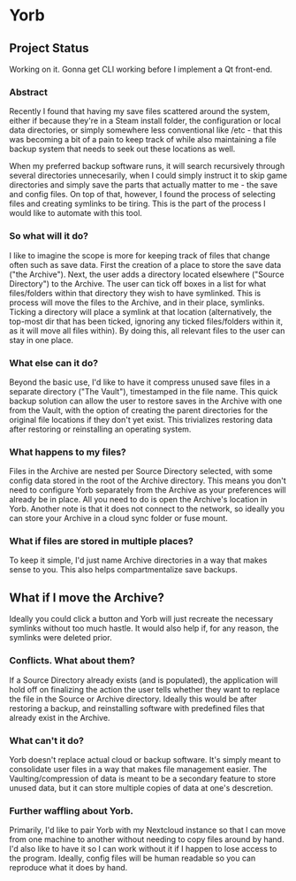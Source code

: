 # Yorb
## Project Status
Working on it. Gonna get CLI working before I implement a Qt front-end.

### Abstract
Recently I found that having my save files scattered around the system, either if because they're in a Steam install folder, the configuration or local data directories, or simply somewhere less conventional like /etc - that this was becoming a bit of a pain to keep track of while also maintaining a file backup system that needs to seek out these locations as well.

When my preferred backup software runs, it will search recursively through several directories unnecesarily, when I could simply instruct it to skip game directories and simply save the parts that actually matter to me - the save and config files. On top of that, however, I found the process of selecting files and creating symlinks to be tiring. This is the part of the process I would like to automate with this tool.

### So what will it do?
I like to imagine the scope is more for keeping track of files that change often such as save data.
First the creation of a place to store the save data ("the Archive"). Next, the user adds a directory located elsewhere ("Source Directory") to the Archive. The user can tick off boxes in a list for what files/folders within that directory they wish to have symlinked. This is process will move the files to the Archive, and in their place, symlinks. Ticking a directory will place a symlink at that location (alternatively, the top-most dir that has been ticked, ignoring any ticked files/folders within it, as it will move all files within).
By doing this, all relevant files to the user can stay in one place.

### What else can it do?
Beyond the basic use, I'd like to have it compress unused save files in a separate directory ("The Vault"), timestamped in the file name. This quick backup solution can allow the user to restore saves in the Archive with one from the Vault, with the option of creating the parent directories for the original file locations if they don't yet exist. This trivializes restoring data after restoring or reinstalling an operating system.

### What happens to my files?
Files in the Archive are nested per Source Directory selected, with some config data stored in the root of the Archive directory. This means you don't need to configure Yorb separately from the Archive as your preferences will already be in place. All you need to do is open the Archive's location in Yorb. Another note is that it does not connect to the network, so ideally you can store your Archive in a cloud sync folder or fuse mount.

### What if files are stored in multiple places?
To keep it simple, I'd just name Archive directories in a way that makes sense to you. This also helps compartmentalize save backups.

## What if I move the Archive?
Ideally you could click a button and Yorb will just recreate the necessary symlinks without too much hastle. It would also help if, for any reason, the symlinks were deleted prior.

### Conflicts. What about them?
If a Source Directory already exists (and is populated), the application will hold off on finalizing the action the user tells whether they want to replace the file in the Source or Archive directory. Ideally this would be after restoring a backup, and reinstalling software with predefined files that already exist in the Archive.

### What can't it do?
Yorb doesn't replace actual cloud or backup software. It's simply meant to consolidate user files in a way that makes file management easier. The Vaulting/compression of data is meant to be a secondary feature to store unused data, but it can store multiple copies of data at one's descretion.

### Further waffling about Yorb.
Primarily, I'd like to pair Yorb with my Nextcloud instance so that I can move from one machine to another without needing to copy files around by hand. I'd also like to have it so I can work without it if I happen to lose access to the program. Ideally, config files will be human readable so you can reproduce what it does by hand.
